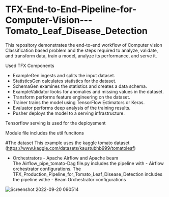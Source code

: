 # TFX-End-to-End-Pipeline-for-Computer-Vision---Tomato_Leaf_Disease_Detection
This repository demonstrates the end-to-end workflow of Computer vision Classification based problem and the steps required to analyze, validate, and transform data, train a model, analyze its performance, and serve it. 

Used TFX Components 
   - ExampleGen ingests and splits the input dataset.
   - StatisticsGen calculates statistics for the dataset.
   - SchemaGen examines the statistics and creates a data schema.
   - ExampleValidator looks for anomalies and missing values in the dataset.
   - Transform performs feature engineering on the dataset.
   - Trainer trains the model using TensorFlow Estimators or Keras.
   - Evaluator performs deep analysis of the training results.
   - Pusher deploys the model to a serving infrastructure.
  
Tensorflow serving is used for the deployement   

Module file includes the util funcitons 
  
#The dataset 
This example uses the kaggle tomato dataset (https://www.kaggle.com/datasets/kaustubhb999/tomatoleaf)
   
 - Orchestrators - Apache Airflow and Apache beam    
The Airflow_pipe_tomato-Dag file.py includes the pipeline with - Airflow orchestrator configurations.
The TFX_Production_Pipeline_for_Tomato_Leaf_Disease_Detection includes the pipeline withe - Beam Orchestrator configurations
   
![Screenshot 2022-09-20 090514](https://user-images.githubusercontent.com/47025217/192094415-107d2a75-b2be-4b43-ad71-599dd80b6d5c.jpg)
